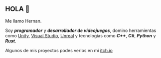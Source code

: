 ## HOLA 👋

Me llamo Hernan.

Soy _**programador**_ y _**desarrollador de videojuegos**_, domino herramientas como [Unity](https://unity.com/es), [Visual Studio](https://visualstudio.microsoft.com/es/), [Unreal](https://www.unrealengine.com/en-US) y tecnologias como _**C++**_, _**C#**_, _**Python**_ y _**Rust**_.

Algunos de mis proyectos podes verlos en mi [itch.io](https://kr1z.itch.io/)